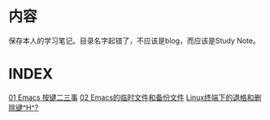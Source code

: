 # 内容

保存本人的学习笔记。目录名字起错了，不应该是blog，而应该是Study Note。

# INDEX

[01 Emacs 按键二三事](01_Emacs_keyboard.org)
[02 Emacs的临时文件和备份文件](02_Emacs_auto_save_file.org)
[Linux终端下的退格和删除键^H^?](03_Linux_cli_backspace.org)
